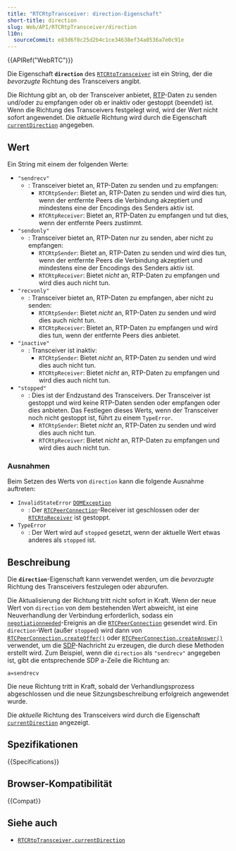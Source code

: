 ```yaml
---
title: "RTCRtpTransceiver: direction-Eigenschaft"
short-title: direction
slug: Web/API/RTCRtpTransceiver/direction
l10n:
  sourceCommit: e83d6f0c25d2b4c1ce34638ef34a0536a7e0c91e
---
```


{{APIRef("WebRTC")}}

Die Eigenschaft **`direction`** des [`RTCRtpTransceiver`](/de/docs/Web/API/RTCRtpTransceiver) ist ein String, der die _bevorzugte_ Richtung des Transceivers angibt.

Die Richtung gibt an, ob der Transceiver anbietet, [RTP](/de/docs/Glossary/RTP)-Daten zu senden und/oder zu empfangen oder ob er inaktiv oder gestoppt (beendet) ist. Wenn die Richtung des Transceivers festgelegt wird, wird der Wert nicht sofort angewendet. Die _aktuelle_ Richtung wird durch die Eigenschaft [`currentDirection`](/de/docs/Web/API/RTCRtpTransceiver/currentDirection) angegeben.

## Wert

Ein String mit einem der folgenden Werte:

- `"sendrecv"`
  - : Transceiver bietet an, RTP-Daten zu senden und zu empfangen:
    - `RTCRtpSender`: Bietet an, RTP-Daten zu senden und wird dies tun, wenn der entfernte Peers die Verbindung akzeptiert und mindestens eine der Encodings des Senders aktiv ist.
    - `RTCRtpReceiver`: Bietet an, RTP-Daten zu empfangen und tut dies, wenn der entfernte Peers zustimmt.
- `"sendonly"`
  - : Transceiver bietet an, RTP-Daten nur zu senden, aber nicht zu empfangen:
    - `RTCRtpSender`: Bietet an, RTP-Daten zu senden und wird dies tun, wenn der entfernte Peers die Verbindung akzeptiert und mindestens eine der Encodings des Senders aktiv ist.
    - `RTCRtpReceiver`: Bietet _nicht_ an, RTP-Daten zu empfangen und wird dies auch nicht tun.
- `"recvonly"`
  - : Transceiver bietet an, RTP-Daten zu empfangen, aber nicht zu senden:
    - `RTCRtpSender`: Bietet _nicht_ an, RTP-Daten zu senden und wird dies auch nicht tun.
    - `RTCRtpReceiver`: Bietet an, RTP-Daten zu empfangen und wird dies tun, wenn der entfernte Peers dies anbietet.
- `"inactive"`
  - : Transceiver ist inaktiv:
    - `RTCRtpSender`: Bietet _nicht_ an, RTP-Daten zu senden und wird dies auch nicht tun.
    - `RTCRtpReceiver`: Bietet _nicht_ an, RTP-Daten zu empfangen und wird dies auch nicht tun.
- `"stopped"`
  - : Dies ist der Endzustand des Transceivers. Der Transceiver ist gestoppt und wird keine RTP-Daten senden oder empfangen oder dies anbieten. Das Festlegen dieses Werts, wenn der Transceiver noch nicht gestoppt ist, führt zu einem `TypeError`.
    - `RTCRtpSender`: Bietet _nicht_ an, RTP-Daten zu senden und wird dies auch nicht tun.
    - `RTCRtpReceiver`: Bietet _nicht_ an, RTP-Daten zu empfangen und wird dies auch nicht tun.

### Ausnahmen

Beim Setzen des Werts von `direction` kann die folgende Ausnahme auftreten:

- `InvalidStateError` [`DOMException`](/de/docs/Web/API/DOMException)
  - : Der [`RTCPeerConnection`](/de/docs/Web/API/RTCPeerConnection)-Receiver ist geschlossen oder der [`RTCRtpReceiver`](/de/docs/Web/API/RTCRtpReceiver) ist gestoppt.
- `TypeError`
  - : Der Wert wird auf `stopped` gesetzt, wenn der aktuelle Wert etwas anderes als `stopped` ist.

## Beschreibung

Die **`direction`**-Eigenschaft kann verwendet werden, um die _bevorzugte_ Richtung des Transceivers festzulegen oder abzurufen.

Die Aktualisierung der Richtung tritt nicht sofort in Kraft. Wenn der neue Wert von `direction` von dem bestehenden Wert abweicht, ist eine Neuverhandlung der Verbindung erforderlich, sodass ein [`negotiationneeded`](/de/docs/Web/API/RTCPeerConnection/negotiationneeded_event)-Ereignis an die [`RTCPeerConnection`](/de/docs/Web/API/RTCPeerConnection) gesendet wird. Ein `direction`-Wert (außer `stopped`) wird dann von [`RTCPeerConnection.createOffer()`](/de/docs/Web/API/RTCPeerConnection/createOffer) oder [`RTCPeerConnection.createAnswer()`](/de/docs/Web/API/RTCPeerConnection/createAnswer) verwendet, um die [SDP](/de/docs/Glossary/SDP)-Nachricht zu erzeugen, die durch diese Methoden erstellt wird. Zum Beispiel, wenn die `direction` als `"sendrecv"` angegeben ist, gibt die entsprechende SDP a-Zeile die Richtung an:

```plain
a=sendrecv
```

Die neue Richtung tritt in Kraft, sobald der Verhandlungsprozess abgeschlossen und die neue Sitzungsbeschreibung erfolgreich angewendet wurde.

Die _aktuelle_ Richtung des Transceivers wird durch die Eigenschaft [`currentDirection`](/de/docs/Web/API/RTCRtpTransceiver/currentDirection) angezeigt.

## Spezifikationen

{{Specifications}}

## Browser-Kompatibilität

{{Compat}}

## Siehe auch

- [`RTCRtpTransceiver.currentDirection`](/de/docs/Web/API/RTCRtpTransceiver/currentDirection)
